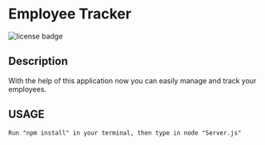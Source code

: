 
# Employee Tracker

![license badge](
      https://img.shields.io/badge/license-Unlicense-blue
      )


## Description

 With the help of this application now you can easily manage and track your employees.



## USAGE

	Run "npm install" in your terminal, then type in node "Server.js"